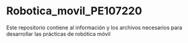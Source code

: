 # Robotica_movil_PE107220
Este repositorio contiene al información y los archivos necesarios para desarrollar las prácticas de robótica móvil
